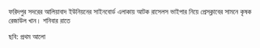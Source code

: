 ফরিদপুর সদরের আলিয়াবাদ ইউনিয়নের সাইনবোর্ড এলাকায় আটক রাসেলস ভাইপার নিয়ে প্রেসক্লাবের সামনে কৃষক রেজাউল খান। শনিবার রাতে

ছবি: প্রথম আলো
